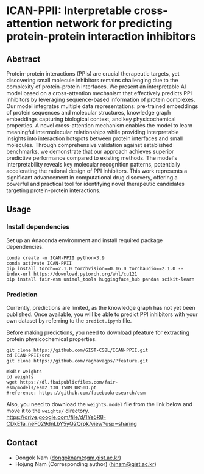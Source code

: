 # ICAN-PPII: Interpretable cross-attention network for predicting protein-protein interaction inhibitors 

## Abstract
Protein-protein interactions (PPIs) are crucial therapeutic targets, yet discovering small molecule inhibitors remains challenging due to the complexity of protein-protein interfaces. We present an interpretable AI model based on a cross-attention mechanism that effectively predicts PPI inhibitors by leveraging sequence-based information of protein complexes. Our model integrates multiple data representations: pre-trained embeddings of protein sequences and molecular structures, knowledge graph embeddings capturing biological context, and key physicochemical properties. A novel cross-attention mechanism enables the model to learn meaningful intermolecular relationships while providing interpretable insights into interaction hotspots between protein interfaces and small molecules. Through comprehensive validation against established benchmarks, we demonstrate that our approach achieves superior predictive performance compared to existing methods. The model's interpretability reveals key molecular recognition patterns, potentially accelerating the rational design of PPI inhibitors. This work represents a significant advancement in computational drug discovery, offering a powerful and practical tool for identifying novel therapeutic candidates targeting protein-protein interactions.


## Usage

### Install dependencies
Set up an Anaconda environment and install required package dependencies.

```
conda create -n ICAN-PPII python=3.9
conda activate ICAN-PPII
pip install torch==2.1.0 torchvision==0.16.0 torchaudio==2.1.0 --index-url https://download.pytorch.org/whl/cu121
pip install fair-esm unimol_tools huggingface_hub pandas scikit-learn
```


### Prediction
Currently, predictions are limited, as the knowledge graph has not yet been published. 
Once available, you will be able to predict PPI inhibitors with your own dataset by referring to the `predict.ipynb` file.  

Before making predictions, you need to download pfeature for extracting protein physicochemical properties.
```
git clone https://github.com/GIST-CSBL/ICAN-PPII.git
cd ICAN-PPII/src
git clone https://github.com/raghavagps/Pfeature.git

mkdir weights
cd weights
wget https://dl.fbaipublicfiles.com/fair-esm/models/esm2_t30_150M_UR50D.pt
#reference: https://github.com/facebookresearch/esm
```

Also, you need to download the `weights.model` file from the link below and move it to the `weights/` directory.  
https://drive.google.com/file/d/1Ye5R8-CDkE1a_neF029dnLbY5yQ2Qrpk/view?usp=sharing




## Contact
- Dongok Nam (dongoknam@gm.gist.ac.kr)
- Hojung Nam (Corresponding author) (hjnam@gist.ac.kr)
